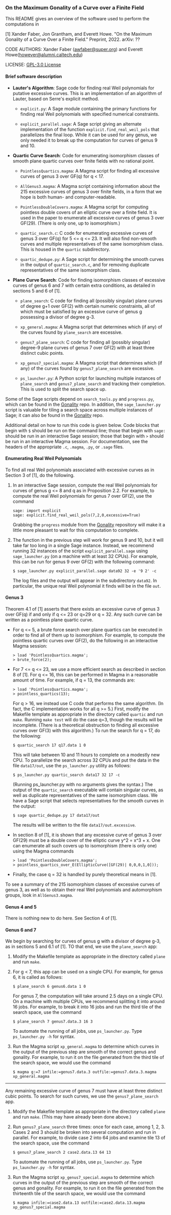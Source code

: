 ### On the Maximum Gonality of a Curve over a Finite Field

This README gives an overview of the software used to perform the computations
in

[1] Xander Faber, Jon Grantham, and Everett Howe. "On the Maximum Gonality of
    a Curve Over a Finite Field." Preprint, 2022. arXiv: ??

CODE AUTHORS: Xander Faber (awfaber@super.org) and Everett Howe(however@alumni.caltech.edu)

LICENSE: [GPL-3.0 License](LICENSE)

#### Brief software description

* **Lauter's Algorithm**: Sage code for finding real Weil polynomials for putative
  excessive curves. This is an implementation of an algorithm of Lauter, based
  on Serre's explicit method.

  * `explicit.py`: A Sage module containing the primary functions for finding
    real Weil polynomials with specified numerical constraints.

  * `explicit_parallel.sage`: A Sage script giving an alternate implementation
     of the function `explicit.find_real_weil_pols` that parallelizes the final
     loop. While it can be used for any genus, we only needed it to break up the
     computation for curves of genus 9 and 10.

* **Quartic Curve Search**: Code for enumerating isomorphism classes of smooth plane
  quartic curves over finite fields with no rational point.

  * `PointlessQuartics.magma`: A Magma script for finding all excessive curves of
    genus 3 over GF(q) for q < 17.

  * `AllGenus3.magma`: A Magma script containing information about the 215
  excessive curves of genus 3 over finite fields, in a form that we hope is both
  human- and computer-readable. 

  * `PointlessDoubleCovers.magma`: A Magma script for computing pointless double
  covers of an elliptic curve over a finite field. It is used in the paper to
  enumerate all excessive curves of genus 3 over GF(29). (There is only one, up
  to isomorphism.)

  * `quartic_search.c`: C code for enumerating excessive curves of genus 3 over
    GF(q) for 5 <= q <= 23. It will also find non-smooth curves and multiple
    representatives of the same isomorphism class. This is housed in the `quartic`
    subdirectory.

  * `quartic_dedupe.py`: A Sage script for determining the smooth curves in the
    output of `quartic_search.c`, and for removing duplicate representatives of
    the same isomorphism class.

* **Plane Curve Search**: Code for finding isomorphism classes of excessive curves of
  genus 6 and 7 with certain extra conditions, as detailed in sections 5 and 6
  of [1].

  * `plane_search`: C code for finding all (possibly singular) plane curves of
     degree g+1 over GF(2) with certain numeric constraints, all of which must
     be satisfied by an excessive curve of genus g possessing a divisor of
     degree g-3.

  * `xp_general.magma`: A Magma script that determines which (if any) of the
     curves found by `plane_search` are excessive.

  * `genus7_plane_search`: C code for finding all (possibly singular) degree-9
     plane curves of genus 7 over GF(2) with at least three distinct cubic
     points.

  * `xp_genus7_special.magma`: A Magma script that determines which (if any) of
     the curves found by `genus7_plane_search` are excessive.

  * `ps_launcher.py`: A Python script for launching multiple instances of
     `plane_search` and `genus7_plane_search` and tracking their
     completion. This is used to split the search space up.
  
Some of the Sage scripts depend on `search_tools.py` and `progress.py`, which
can be found in the [Gonality](https://github.com/RationalPoint/gonality)
repo. In addition, the `sage_launcher.py` script is valuable for tiling a
search space across multiple instances of Sage; it can also be found in the
[Gonality](https://github.com/RationalPoint/gonality) repo.

Additional detail on how to run this code is given below. Code blocks that begin
with `$` should be run on the command line; those that begin with `sage:` should
be run in an interactive Sage session; those that begin with `>` should be run
in an interactive Magma session. For documentation, see the headers of the
appropriate `.c`, `.magma`, `.py`, or `.sage` files.

#### Enumerating Real Weil Polynomials

To find all real Weil polynomials associated with excessive curves as in Section
3 of [1], do the following.

1. In an interactive Sage session, compute the real Weil polynomials for curves
   of genus g <= 8 and q as in Proposition 2.2. For example, to compute the real
   Weil polynomials for genus 7 over GF(2), use the command
   
   ```
   sage: import explicit
   sage: explicit.find_real_weil_pols(7,2,0,excessive=True)
   ```
   Grabbing the `progress` module from the
   [Gonality](https://github.com/RationalPoint/gonality) repository will make it
   a little more pleasant to wait for this computation to complete.

2. The function in the previous step will work for genus 9 and 10, but it will
   take far too long in a single Sage instance. Instead, we recommend running 32
   instances of the script `explicit_parallel.sage` using `sage_launcher.py` (on
   a machine with at least 32 CPUs). For example, this can be run for genus 9
   over GF(2) with the following command:
   ```
   $ sage_launcher.py explicit_parallel.sage data92 32 -e '9 2' -c
   ```
   The log files and the output will appear in the subdirectory `data92`. In
   particular, the unique real Weil polynomial it finds will be in the file `out`.
   
#### Genus 3

Theorem 4.1 of [1] asserts that there exists an excessive curve of genus 3 over
GF(q) if and only if q <= 23 or q=29 or q = 32. Any such curve can be written as a
pointless plane quartic curve.

* For q <= 5, a brute force search over plane quartics can be executed in order to
  find all of them up to isomorphism. For example, to compute the pointless
  quartic curves over GF(2), do the following in an interactive Magma session:
  ```
  > load 'PointlessQuartics.magma';
  > brute_force(2);
  ```

* For 7 <= q <= 23, we use a more efficient search as described in section 8 of
  [1]. For q <= 16, this can be performed in Magma in a reasonable amount
  of time. For example, if q = 13, the commands are:
  ```
  > load 'PointlessQuartics.magma';
  > pointless_quartics(13);
  ```

  For q > 16, we instead use C code that performs the same algorithm. (In fact,
  the C implementation works for all q >= 5.) First, modify the Makefile template
  as appropriate in the directory called `quartic` and run `make`. Running `make
  test` will do the case q=3, though the results will be incomplete.  (There is a
  theoretical obstruction to finding all excessive curves over GF(3) with this
  algorithm.)  To run the search for q = 17, do the following:
  ```
  $ quartic_search 17 q17.data 1 0
  ```
  This will take between 10 and 11 hours to complete on a modestly new CPU. To
  parallelize the search across 32 CPUs and put the data in the file `data17/out`,
  use the `ps_launcher.py` utility as follows:
  ```
  $ ps_launcher.py quartic_search data17 32 17 -c
  ```
  (Running ps_launcher.py with no arguments gives the syntax.)
  The output of the `quartic_search` executable will contain singular curves, as
  well as duplicate representatives of the same isomorphism class. We have a Sage
  script that selects representatives for the smooth curves in the output:
  ```
  $ sage quartic_dedupe.py 17 data17/out
  ```
  The results will be written to the file `data17/out.excessive`.

* In section 8 of [1], it is shown that any excessive curve of genus 3 over GF(29)
  must be a double cover of the elliptic curve y^2 = x^3 + x. One can enumerate
  all such covers up to isomorphism (there is only one) using the Magma commands
  ```
  > load 'PointlessDoubleCovers.magma';
  > pointless_quartics_over_E(EllipticCurve([GF(29)| 0,0,0,1,0]));

* Finally, the case q = 32 is handled by purely theoretical means in [1].

To see a summary of the 215 isomorphism classes of excessive curves of genus 3,
as well as to obtain their real Weil polynomials and automorphism groups, look
in `AllGenus3.magma`.

#### Genus 4 and 5

There is nothing new to do here. See Section 4 of [1].

#### Genus 6 and 7

We begin by searching for curves of genus g with a divisor of degree g-3, as in
sections 5 and 6.1 of [1].  TO that end, we use the `plane_search` app:

1. Modify the Makefile template as appropriate in the directory called
   `plane` and run `make`.

2. For g < 7, this app can be used on a single CPU. For example, for genus 6, it
   is called as follows:
   ```
   $ plane_search 6 genus6.data 1 0
   ```
   For genus 7, the computation will take around 2.5 days on a single CPU.
   On a machine with multiple CPUs, we recommend splitting it into around 16 jobs.
   For example, to break it into 16 jobs and run the third tile of the search space,
   use the command
   ```
   $ plane_search 7 genus7.data.3 16 3
   ```
   To automate the running of all jobs, use `ps_launcher.py`. Type
   `ps_launcher.py -h` for syntax.

3. Run the Magma script `xp_general.magma` to determine which curves in the
   output of the previous step are smooth of the correct genus and gonality. For
   example, to run it on the file generated from the third tile of the search
   space, we would use the command
   ```
   $ magma g:=7 infile:=genus7.data.3 outfile:=genus7.data.3.magma xp_general.magma
   ```
---

Any remaining excessive curve of genus 7 must have at least three distinct cubic
points. To search for such curves, we use the `genus7_plane_search` app.

1. Modify the Makefile template as appropriate in the directory called
   `plane` and run `make`. (This may have already been done above.)

2. Run `genus7_plane_search` three times: once for each case, among 1, 2, 3. Cases
   2 and 3 should be broken into several computation and run in parallel.  For
   example, to divide case 2 into 64 jobs and examine tile 13 of the search space,
   use the command
   ```
   $ genus7_plane_search 2 case2.data.13 64 13
   ```
   To automate the running of all jobs, use `ps_launcher.py`. Type
   `ps_launcher.py -h` for syntax.

3. Run the Magma script `xp_genus7_special.magma` to determine which curves in
   the output of the previous step are smooth of the correct genus and
   gonality. For example, to run it on the file generated from the thirteenth
   tile of the search space, we would use the command
   ```
   $ magma infile:=case2.data.13 outfile:=case2.data.13.magma xp_genus7_special.magma
   ```
